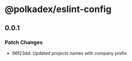 # @polkadex/eslint-config

## 0.0.1

### Patch Changes

- 96f23dd: Updated projects names with company prefix

